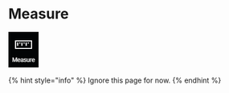 # Measure

![](../.gitbook/assets/measure.png)

{% hint style="info" %}
Ignore this page for now.
{% endhint %}

